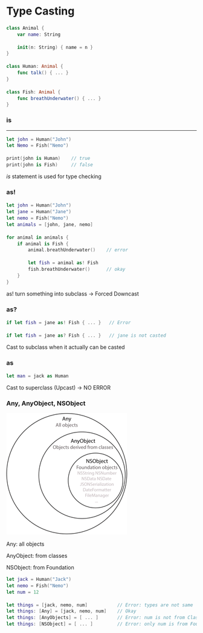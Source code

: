 # Type Casting

```swift
class Animal {
	var name: String
	
	init(n: String) { name = n }
}

class Human: Animal {
	func talk() { ... }
}

class Fish: Animal {
	func breathUnderwater() { ... }
}
```

### is

---

```swift
let john = Human("John")
let Nemo = Fish("Nemo")

print(john is Human)    // true 
print(john is Fish)     // false
```

*is* statement is used for type checking

### as!

```swift
let john = Human("John")
let jane = Human("Jane")
let nemo = Fish("Nemo")
let animals = [john, jane, nemo]

for animal in animals {
	if animal is Fish {
		animal.breathUnderwater()    // error

		let fish = animal as! Fish
		fish.breathUnderwater()      // okay	
	}
}
```

as! turn something into subclass → Forced Downcast

### as?

```swift
if let fish = jane as! Fish { ... }   // Error

if let fish = jane as? Fish { ... }   // jane is not casted 
```

Cast to subclass when it actually can be casted

### as

```swift
let man = jack as Human
```

Cast to superclass (Upcast) → NO ERROR 

### Any, AnyObject, NSObject

![Type%20Casting%200866f5c1324b4b7280c76fa079a752dd/Untitled.png](photos/TypeCasting.png)

Any: all objects

AnyObject: from classes

NSObject: from Foundation

```swift
let jack = Human("Jack")
let nemo = Fish("Nemo")
let num = 12

let things = [jack, nemo, num]           // Error: types are not same
let things: [Any] = [jack, nemo, num]    // Okay
let things: [AnyObjects] = [ ... ]       // Error: num is not from Class
let things: [NSObject] = [ ... ]         // Error: only num is from Foundation
```
